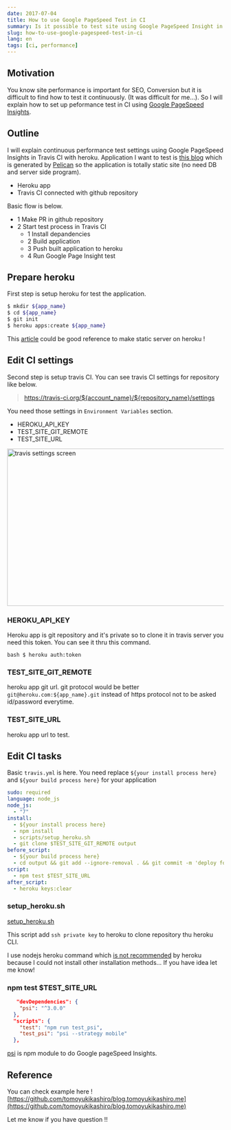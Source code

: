 ```yaml
---
date: 2017-07-04
title: How to use Google PageSpeed Test in CI
summary: Is it possible to test site using Google PageSpeed Insight in CI ? The answer is YES!
slug: how-to-use-google-pagespeed-test-in-ci
lang: en
tags: [ci, performance]
---
```


## Motivation

You know site performance is important for SEO, Conversion but it is difficult to find how to test it continuously. (It was difficult for me...).
So I will explain how to set up peformance test in CI using [Google PageSpeed Insights](https://developers.google.com/speed/pagespeed/insights/).

## Outline

I will explain continuous performance test settings using Google PageSpeed Insights in Travis CI with heroku.
Application I want to test is [this blog](https://blog.tomoyukikashiro.me) which is generated by [Pelican](https://blog.getpelican.com/) so the application is totally static site (no need DB and server side program).

- Heroku app
- Travis CI connected with github repository

Basic flow is below.

- 1 Make PR in github repository
- 2 Start test process in Travis CI
    - 1 Install depandencies
    - 2 Build application
    - 3 Push built application to heroku
    - 4 Run Google Page Insight test 

## Prepare heroku

First step is setup heroku for test the application.

```bash
$ mkdir ${app_name}
$ cd ${app_name}
$ git init
$ heroku apps:create ${app_name}
```

This [article](http://blog.teamtreehouse.com/deploy-static-site-heroku) could be good reference to make static server on heroku !

## Edit CI settings

Second step is setup travis CI.
You can see travis CI settings for repository like below.

> https://travis-ci.org/${account_name}/${repository_name}/settings

You need those settings in `Environment Variables` section.

- HEROKU_API_KEY
- TEST_SITE_GIT_REMOTE
- TEST_SITE_URL

<img src="https://i.gyazo.com/87e20559c8cb8e514c1eedff9925d5b6.png" alt="travis settings screen" width="1673" height="366" layout="responsive">

### HEROKU_API_KEY

Heroku app is git repository and it's private so to clone it in travis server you need this token.
You can see it thru this command.

``bash
$ heroku auth:token
``

### TEST_SITE_GIT_REMOTE

heroku app git url. git protocol would be better `git@heroku.com:${app_name}.git` instead of https protocol not to be asked id/password everytime.

### TEST_SITE_URL

heroku app url to test.


## Edit CI tasks

Basic `travis.yml` is here.
You need replace `${your install process here}` and `${your build process here}` for your application

```yml
sudo: required
language: node_js
node_js:
  - "7"
install:
  - ${your install process here}
  - npm install
  - scripts/setup_heroku.sh
  - git clone $TEST_SITE_GIT_REMOTE output
before_script:
  - ${your build process here}
  - cd output && git add --ignore-removal . && git commit -m 'deploy for test' && git push origin master -f && cd -
script:
  - npm test $TEST_SITE_URL
after_script:
  - heroku keys:clear
```

### setup_heroku.sh

[setup_heroku.sh](https://github.com/tomoyukikashiro/blog.tomoyukikashiro.me/blob/master/scripts/setup_heroku.sh)

This script add `ssh private key` to heroku to clone repository thu heroku CLI.

I use nodejs heroku command which [is not recommended](https://devcenter.heroku.com/articles/heroku-cli#npm-version) by heroku because I could not install other installation methods...
If you have idea let me know!

### npm test $TEST_SITE_URL

```json
   "devDependencies": {
    "psi": "^3.0.0"
  }, 
  "scripts": {
    "test": "npm run test_psi",
    "test_psi": "psi --strategy mobile"
  },
```

[psi](https://github.com/addyosmani/psi) is npm module to do Google pageSpeed Insights.

## Reference

You can check example here !
[https://github.com/tomoyukikashiro/blog.tomoyukikashiro.me](https://github.com/tomoyukikashiro/blog.tomoyukikashiro.me)

Let me know if you have question !!
